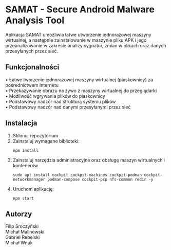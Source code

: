 
# SAMAT - Secure Android Malware Analysis Tool

Aplikacja SAMAT umożliwia łatwe utworzenie jednorazowej maszyny wirtualnej, a następnie zainstalowanie w maszynie pliku APK i jego przeanalizowanie w zakresie analizy sygnatur, zmian w plikach oraz danych przesyłanych przez sieć.

## Funkcjonalności

•	Łatwe tworzenie jednorazowej maszyny wirtualnej (piaskownicy) za pośrednictwem Internetu\
•	Przekazywanie obrazu na żywo z maszyny wirtualnej do przeglądarki\
•	Możliwość wgrywania plików do piaskownicy\
•	Podstawowy nadzór nad strukturą systemu plików\
•	Podstawowy nadzór nad danymi przesyłanymi przez sieć


## Instalacja

1. Sklonuj repozytorium
2. Zainstaluj wymagane biblioteki:
   ```
   npm install
   ```
3. Zainstaluj narzędzia administracyjne oraz obsługę maszyn wirtualnych i kontenerów
   ```
   sudo apt install cockpit cockpit-machines cockpit-podman cockpit-networkmanager podman-compose cockpit-pcp nfs-common redir -y
   ```
4. Uruchom aplikację:
    ```
    npm start
    ```

## Autorzy
Filip Sroczyński\
Michał Malinowski\
Gabriel Rebelski\
Michał Wnuk

